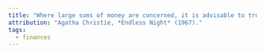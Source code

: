 ```yaml
---
title: "Where large sums of money are concerned, it is advisable to trust nobody."
attribution: "Agatha Christie, *Endless Night* (1967)."
tags:
  - finances
---
```

